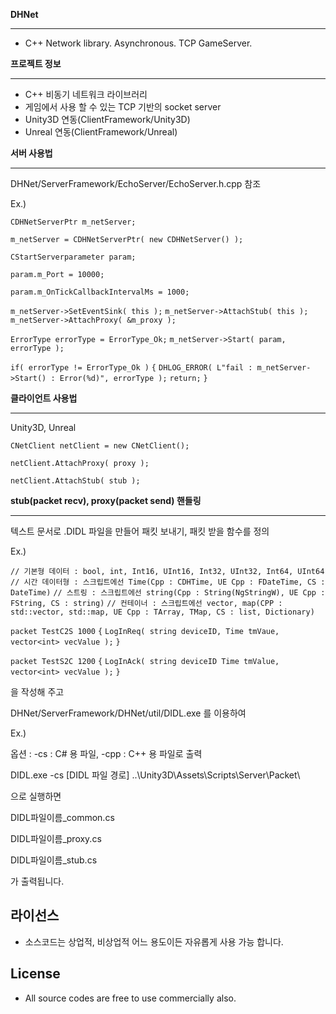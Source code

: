 **DHNet**

------

- C++ Network library. Asynchronous. TCP GameServer.



**프로젝트 정보**

------

- C++ 비동기 네트워크 라이브러리
- 게임에서 사용 할 수 있는 TCP 기반의 socket server
- Unity3D 연동(ClientFramework/Unity3D)
- Unreal 연동(ClientFramework/Unreal)



**서버 사용법**

------

DHNet/ServerFramework/EchoServer/EchoServer.h.cpp 참조

Ex.)

`CDHNetServerPtr m_netServer;`

`m_netServer = CDHNetServerPtr( new CDHNetServer() );`

`CStartServerparameter param;`

`param.m_Port = 10000;`

`param.m_OnTickCallbackIntervalMs = 1000;`

`m_netServer->SetEventSink( this );`
`m_netServer->AttachStub( this );`
`m_netServer->AttachProxy( &m_proxy );`

`ErrorType errorType = ErrorType_Ok;`
`m_netServer->Start( param, errorType );`

`if( errorType != ErrorType_Ok )`
`{`
	`DHLOG_ERROR( L"fail : m_netServer->Start() : Error(%d)", errorType );`
	`return;`
`}`



**클라이언트 사용법** 

------

Unity3D, Unreal

`CNetClient netClient = new CNetClient();`

`netClient.AttachProxy( proxy );`

`netClient.AttachStub( stub );`



**stub(packet recv), proxy(packet send) 핸들링**

------

텍스트 문서로 .DIDL 파일을 만들어 패킷 보내기, 패킷 받을 함수를 정의

Ex.)

`// 기본형 데이터 : bool, int, Int16, UInt16, Int32, UInt32, Int64, UInt64`
`// 시간 데이터형 : 스크립트에선 Time(Cpp : CDHTime, UE Cpp : FDateTime, CS : DateTime)`
`// 스트링 : 스크립트에선 string(Cpp : String(NgStringW), UE Cpp : FString, CS : string)`
`// 컨테이너 : 스크립트에선 vector, map(CPP : std::vector, std::map, UE Cpp : TArray, TMap, CS : list, Dictionary)`

`packet TestC2S 1000`
`{`
	`LogInReq( string deviceID, Time tmVaue, vector<int> vecValue );`
`}`

`packet TestS2C 1200`
`{`
	`LogInAck( string deviceID Time tmValue, vector<int> vecValue );`
`}`

을 작성해 주고

DHNet/ServerFramework/DHNet/util/DIDL.exe 를 이용하여

Ex.) 

옵션 : -cs : C# 용 파일, -cpp : C++ 용 파일로 출력

DIDL.exe -cs [DIDL 파일 경로] ..\Unity3D\Assets\Scripts\Server\Packet\

으로 실행하면 

DIDL파일이름_common.cs

DIDL파일이름_proxy.cs

DIDL파일이름_stub.cs 

가 출력됩니다.



## 라이선스

- 소스코드는 상업적, 비상업적 어느 용도이든 자유롭게 사용 가능 합니다.

## License

- All source codes are free to use commercially also.